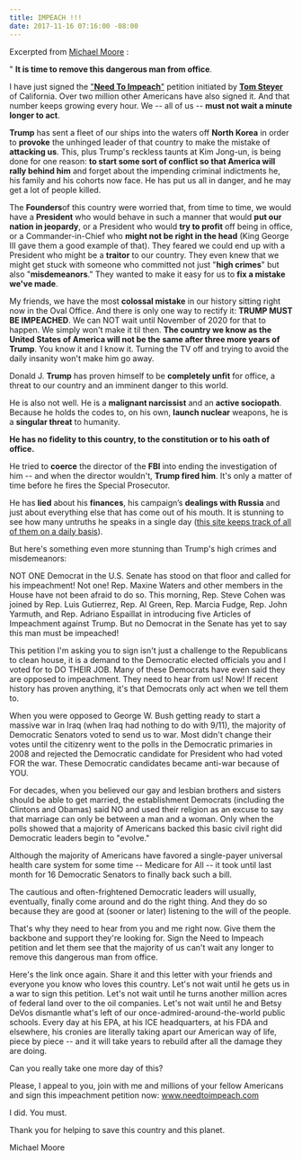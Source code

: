 ```yaml
---
title: IMPEACH !!!
date: 2017-11-16 07:16:00 -08:00
---
```


Excerpted from [Michael Moore](https://michaelmoore.com/) :

"  **It is time to remove this dangerous man from office**.‬

I have just signed the ["**Need To Impeach**"](https://www.needtoimpeach.com/) petition initiated by [**Tom Steyer**](https://en.wikipedia.org/wiki/Tom_Steyer) of California. Over two million other Americans have also signed it. And that number keeps growing every hour. We -- all of us -- **must not wait a minute longer to act**.‬

**Trump** has sent a fleet of our ships into the waters off **North Korea** in order to **provoke** the unhinged leader of that country to make the mistake of **attacking us**. This, plus Trump's reckless taunts at Kim Jong-un, is being done for one reason: **to start some sort of conflict so that America will rally behind him** and forget about the impending criminal indictments he, his family and his cohorts now face. He has put us all in danger, and he may get a lot of people killed.‬

‪The **Founders**of this country were worried that, from time to time, we would have a **President** who would behave in such a manner that would **put our nation in jeopardy**, or a President who would **try to profit** off being in office, or a Commander-in-Chief who **might not be right in the head** (King George III gave them a good example of that). They feared we could end up with a President who might be a **traitor** to our country. They even knew that we might get stuck with someone who committed not just "**high crimes**" but also "**misdemeanors**." They wanted to make it easy for us to **fix a mistake we've made**.

‪My friends, we have the most **colossal mistake** in our history sitting right now in the Oval Office. And there is only one way to rectify it: **TRUMP MUST BE IMPEACHED**. We can NOT wait until November of 2020 for that to happen. We simply won't make it til then. **The country we know as the United States of America will not be the same after three more years of Trump**. You know it and I know it. Turning the TV off and trying to avoid the daily insanity won't make him go away.‬

‪Donald J. **Trump** has proven himself to be **completely unfit** for office, a threat to our country and an imminent danger to this world.‬

‪He is also not well. He is a **malignant narcissist** and an **active sociopath**. Because he holds the codes to, on his own, **launch nuclear** weapons, he is a **singular threat** to humanity.‬

**‪He has no fidelity to this country, to the constitution or to his oath of office.**‬

‪He tried to **coerce** the director of the **FBI** into ending the investigation of him -- and when the director wouldn't, **Trump fired him**. It's only a matter of time before he fires the Special Prosecutor.‬

‪He has **lied** about his **finances**, his campaign’s **dealings with Russia** and just about everything else that has come out of his mouth. It is stunning to see how many untruths he speaks in a single day ([this site keeps track of all of them on a daily basis](https://www.washingtonpost.com/graphics/politics/trump-claims-database/?utm_term=.fd0d5b4335f0)).‬

‪But here's something even more stunning than Trump's high crimes and misdemeanors:‬

‪NOT ONE Democrat in the U.S. Senate has stood on that floor and called for his impeachment! Not one! Rep. Maxine Waters and other members in the House have not been afraid to do so. This morning, Rep. Steve Cohen was joined by Rep. Luis Gutierrez, Rep. Al Green, Rep. Marcia Fudge, Rep. John Yarmuth, and Rep. Adriano Espaillat in introducing five Articles of Impeachment against Trump. But no Democrat in the Senate has yet to say this man must be impeached!‬

‪This petition I'm asking you to sign isn't just a challenge to the Republicans to clean house, it is a demand to the Democratic elected officials you and I voted for to DO THEIR JOB. Many of these Democrats have even said they are opposed to impeachment. They need to hear from us! Now! If recent history has proven anything, it's that Democrats only act when we tell them to.‬

‪When you were opposed to George W. Bush getting ready to start a massive war in Iraq (when Iraq had nothing to do with 9/11), the majority of Democratic Senators voted to send us to war.‬ Most didn't change their votes until the citizenry went to the polls in the Democratic primaries in 2008 and rejected the Democratic candidate for President who had voted FOR the war. These Democratic candidates became anti-war because of YOU.

‪For decades, when you believed our gay and lesbian brothers and sisters should be able to get married, the establishment Democrats (including the Clintons and Obamas) said NO and used their religion as an excuse to say that marriage can only be between a man and a woman. Only when the polls showed that a majority of Americans backed this basic civil right did Democratic leaders begin to "evolve."‬

‪Although the majority of Americans have favored a single-payer universal health care system for some time -- Medicare for All -- it took until last month for 16 Democratic Senators to finally back such a bill.‬

‪The cautious and often-frightened Democratic leaders will usually, eventually, finally come around and do the right thing. And they do so because they are good at (sooner or later) listening to the will of the people.‬

‪That's why they need to hear from you and me right now. Give them the backbone and support they're looking for. Sign the Need to Impeach petition and let them see that the majority of us can't wait any longer to remove this dangerous man from office.‬

‪Here's the link once again. Share it and this letter with your friends and everyone you know who loves this country. Let's not wait until he gets us in a war to sign this petition. Let's not wait until he turns another million acres of federal land over to the oil companies. Let's not wait until he and Betsy DeVos dismantle what's left of our once-admired-around-the-world public schools. Every day at his EPA, at his ICE headquarters, at his FDA and elsewhere, his cronies are literally taking apart our American way of life, piece by piece -- and it will take years to rebuild after all the damage they are doing.‬

‪Can you really take one more day of this?‬

‪Please, I appeal to you, join with me and millions of your fellow Americans and sign this impeachment petition now: www.needtoimpeach.com‬

‪I did. You must.‬

‪Thank you for helping to save this country and this planet.‬

‪Michael Moore‬